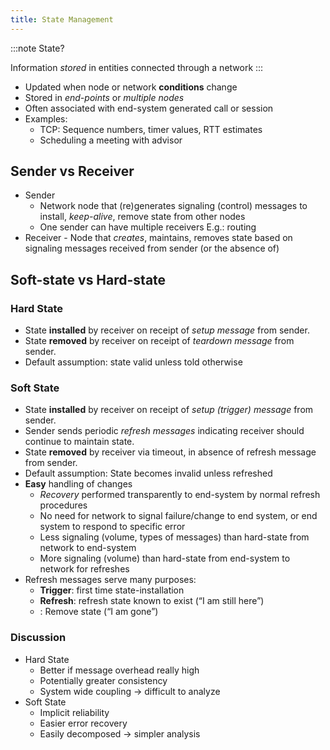 ```yaml
---
title: State Management
---
```


:::note
State?

Information _stored_ in entities connected through a network
:::

- Updated when node or network **conditions** change
- Stored in _end-points_ or _multiple nodes_
- Often associated with end-system generated call or session
- Examples:
  - TCP: Sequence numbers, timer values, RTT estimates
  - Scheduling a meeting with advisor

## Sender vs Receiver

- Sender
  - Network node that (re)generates signaling (control) messages to install, _keep-alive_, remove state from other nodes
  - One sender can have multiple receivers E.g.: routing
- Receiver - Node that _creates_, maintains, removes state based on
  signaling messages received from sender (or the absence of)

## Soft-state vs Hard-state

### Hard State

- State **installed** by receiver on receipt of _setup message_ from sender.
- State **removed** by receiver on receipt of _teardown message_ from sender.
- Default assumption: state valid unless told otherwise

### Soft State

- State **installed** by receiver on receipt of _setup (trigger) message_ from sender.
- Sender sends periodic _refresh messages_ indicating receiver should continue to maintain state.
- State **removed** by receiver via timeout, in absence of refresh message from sender.
- Default assumption: State becomes invalid unless refreshed
- **Easy** handling of changes
  - _Recovery_ performed transparently to end-system by normal refresh procedures
  - No need for network to signal failure/change to end system, or end system to respond to specific error
  - Less signaling (volume, types of messages) than hard-state from network to end-system
  - More signaling (volume) than hard-state from end-system to network for refreshes
- Refresh messages serve many purposes:
  - **Trigger**: first time state-installation
  - **Refresh**: refresh state known to exist (“I am still here”)
  - **<Lack of refresh>**: Remove state (“I am gone”)

### Discussion

- Hard State
  - Better if message overhead really high
  - Potentially greater consistency
  - System wide coupling → difficult to analyze
- Soft State
  - Implicit reliability
  - Easier error recovery
  - Easily decomposed → simpler analysis
